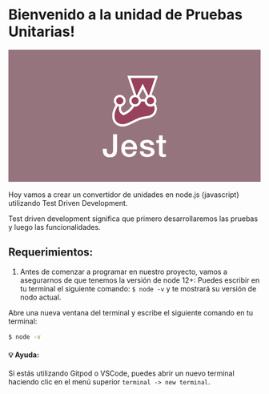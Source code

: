 # Bienvenido a la unidad de Pruebas Unitarias!

![welcome jest](../../assets/welcome.png)

Hoy vamos a crear un convertidor de unidades en node.js (javascript) utilizando Test Driven Development.

Test driven development significa que primero desarrollaremos las pruebas y luego las funcionalidades.

## Requerimientos:

1. Antes de comenzar a programar en nuestro proyecto, vamos a asegurarnos de que tenemos la versión de node 12+: Puedes escribir en tu terminal el siguiente comando: `$ node -v` y te mostrará su versión de nodo actual.

Abre una nueva ventana del terminal y escribe el siguiente comando en tu terminal:

```bash 
$ node -v
```

#### 💡 Ayuda:   

Si estás utilizando Gitpod o VSCode, puedes abrir un nuevo terminal haciendo clic en el menú superior `terminal -> new terminal`.
